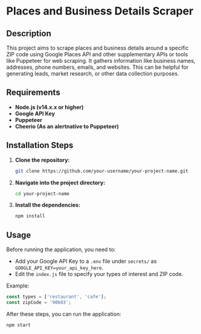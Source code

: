 # Places and Business Details Scraper

## Description

This project aims to scrape places and business details around a specific ZIP code using Google Places API and other supplementary APIs or tools like Puppeteer for web scraping. It gathers information like business names, addresses, phone numbers, emails, and websites. This can be helpful for generating leads, market research, or other data collection purposes.

## Requirements

- **Node.js (v14.x.x or higher)**
- **Google API Key**
- **Puppeteer**
- **Cheerio (As an alertnative to Puppeteer)**


## Installation Steps

1. **Clone the repository:**
    ```bash
    git clone https://github.com/your-username/your-project-name.git
    ```

2. **Navigate into the project directory:**
    ```bash
    cd your-project-name
    ```

3. **Install the dependencies:**
    ```bash
    npm install
    ```

## Usage

Before running the application, you need to:

- Add your Google API Key to a `.env` file under `secrets/` as `GOOGLE_API_KEY=your_api_key_here`.
- Edit the `index.js` file to specify your types of interest and ZIP code.

Example:
```javascript
const types = ['restaurant', 'cafe'];
const zipCode = '90603';
```

After these steps, you can run the application:
```bash
npm start
```